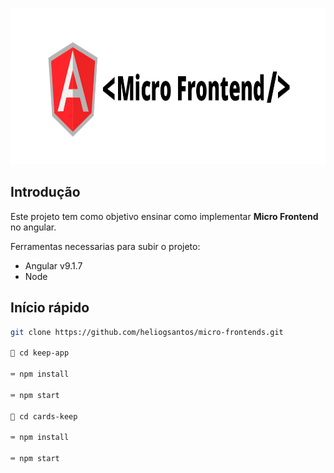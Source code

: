 <p align="center">
  <img src="images/logo.jpg"  width="1000"  height="250">
</p>

## Introdução

Este projeto tem como objetivo ensinar como implementar **Micro Frontend**  no angular.

Ferramentas necessarias para subir o projeto:

- Angular v9.1.7
- Node

## Início rápido

``` bash
git clone https://github.com/heliogsantos/micro-frontends.git

🚪 cd keep-app

⌨️ npm install
  
⌨️ npm start

🚪 cd cards-keep

⌨️ npm install
  
⌨️ npm start
```